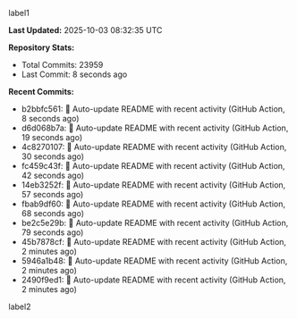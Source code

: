 
label1 
<!-- ACTIVITY_START -->
**Last Updated:** 2025-10-03 08:32:35 UTC

**Repository Stats:**
- Total Commits: 23959
- Last Commit: 8 seconds ago

**Recent Commits:**
- b2bbfc561: 🤖 Auto-update README with recent activity (GitHub Action, 8 seconds ago)
- d6d068b7a: 🤖 Auto-update README with recent activity (GitHub Action, 19 seconds ago)
- 4c8270107: 🤖 Auto-update README with recent activity (GitHub Action, 30 seconds ago)
- fc459c43f: 🤖 Auto-update README with recent activity (GitHub Action, 42 seconds ago)
- 14eb3252f: 🤖 Auto-update README with recent activity (GitHub Action, 57 seconds ago)
- fbab9df60: 🤖 Auto-update README with recent activity (GitHub Action, 68 seconds ago)
- be2c5e29b: 🤖 Auto-update README with recent activity (GitHub Action, 79 seconds ago)
- 45b7878cf: 🤖 Auto-update README with recent activity (GitHub Action, 2 minutes ago)
- 5946a1b48: 🤖 Auto-update README with recent activity (GitHub Action, 2 minutes ago)
- 2490f9ed1: 🤖 Auto-update README with recent activity (GitHub Action, 2 minutes ago)
<!-- ACTIVITY_END -->

label2
